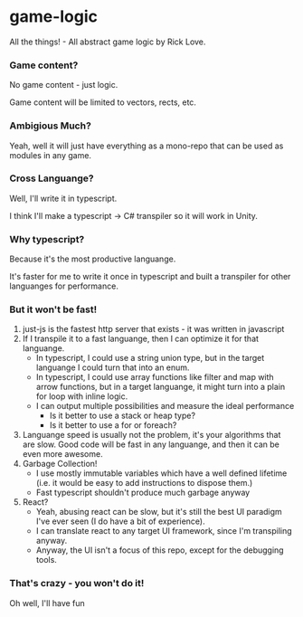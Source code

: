 # game-logic

All the things! - All abstract game logic by Rick Love.

### Game content?

No game content - just logic.

Game content will be limited to vectors, rects, etc.

### Ambigious Much?

Yeah, well it will just have everything as a mono-repo that can be used as modules in any game.

### Cross Languange?

Well, I'll write it in typescript.

I think I'll make a typescript -> C# transpiler so it will work in Unity.

### Why typescript?

Because it's the most productive languange.

It's faster for me to write it once in typescript and built a transpiler for other languanges for performance.

### But it won't be fast!

1. just-js is the fastest http server that exists - it was written in javascript
2. If I transpile it to a fast languange, then I can optimize it for that languange.
    - In typescript, I could use a string union type, but in the target languange I could turn that into an enum.
    - In typescript, I could use array functions like filter and map with arrow functions, but in a target languange, it might turn into a plain for loop with inline logic.
    - I can output multiple possibilities and measure the ideal performance
        - Is it better to use a stack or heap type?
        - Is it better to use a for or foreach?
3. Languange speed is usually not the problem, it's your algorithms that are slow. Good code will be fast in any languange, and then it can be even more awesome.
4. Garbage Collection!
    - I use mostly immutable variables which have a well defined lifetime (i.e. it would be easy to add instructions to dispose them.)
    - Fast typescript shouldn't produce much garbage anyway
5. React?
    - Yeah, abusing react can be slow, but it's still the best UI paradigm I've ever seen (I do have a bit of experience).
    - I can translate react to any target UI framework, since I'm transpiling anyway.
    - Anyway, the UI isn't a focus of this repo, except for the debugging tools.

### That's crazy - you won't do it!

Oh well, I'll have fun

